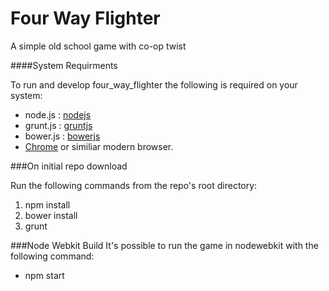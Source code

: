 Four Way Flighter
==============
A simple old school game with co-op twist

####System Requirments

To run and develop four_way_flighter the following is required on your system:

* node.js : [nodejs](http://nodejs.org)
* grunt.js : [gruntjs](http://gruntjs.com)
* bower.js : [bowerjs](http://bower.io)
* [Chrome](http://www.google.com/chrome/) or similiar modern browser.

###On initial repo download

Run the following commands from the repo's root directory:

1. npm install
2. bower install
3. grunt

###Node Webkit Build
It's possible to run the game in nodewebkit with the following command:
* npm start
